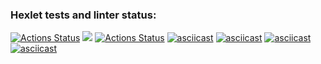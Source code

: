 ### Hexlet tests and linter status:
[![Actions Status](https://github.com/GHMan2021/python-project-lvl1/workflows/hexlet-check/badge.svg)](https://github.com/GHMan2021/python-project-lvl1/actions)
<a href="https://codeclimate.com/github/codeclimate/codeclimate/maintainability"><img src="https://api.codeclimate.com/v1/badges/a99a88d28ad37a79dbf6/maintainability" /></a>
[![Actions Status](https://github.com/GHMan2021/python-project-lvl1/workflows/lint-check/badge.svg)](https://github.com/GHMan2021/python-project-lvl1/actions)
[![asciicast](https://asciinema.org/a/TkJkco17hBEq1xLsjPGVTU3q1.svg)](https://asciinema.org/a/TkJkco17hBEq1xLsjPGVTU3q1)
[![asciicast](https://asciinema.org/a/ey83dCkVf3peUth0ZSIrYOM97.svg)](https://asciinema.org/a/ey83dCkVf3peUth0ZSIrYOM97)
[![asciicast](https://asciinema.org/a/l5IHlfnXZSXmP6OUeigpBG1R0.svg)](https://asciinema.org/a/l5IHlfnXZSXmP6OUeigpBG1R0)
[![asciicast](https://asciinema.org/a/CltN0HiHcvJbZO4Vj2kVRjORj.svg)](https://asciinema.org/a/CltN0HiHcvJbZO4Vj2kVRjORj)
